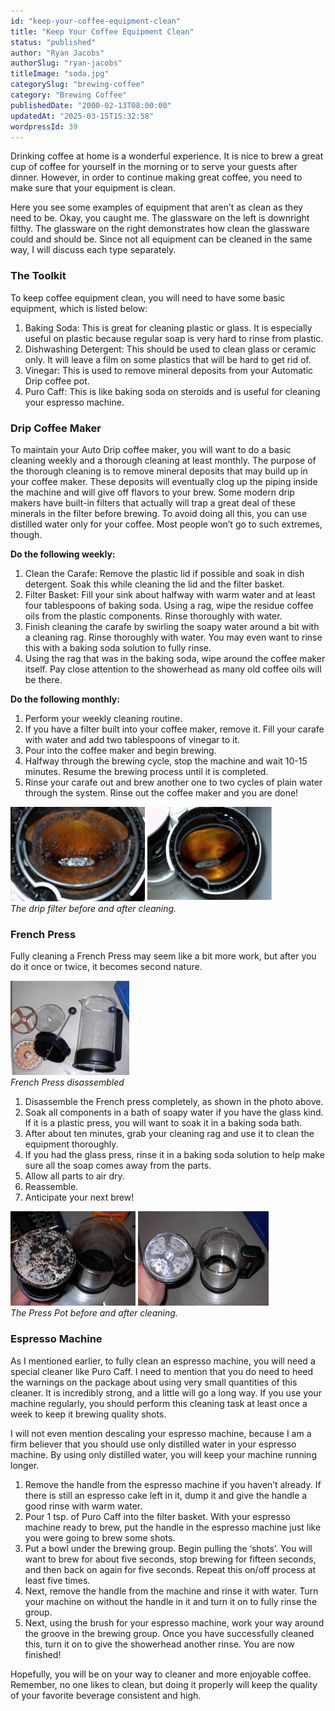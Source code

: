 ```yaml
---
id: "keep-your-coffee-equipment-clean"
title: "Keep Your Coffee Equipment Clean"
status: "published"
author: "Ryan Jacobs"
authorSlug: "ryan-jacobs"
titleImage: "soda.jpg"
categorySlug: "brewing-coffee"
category: "Brewing Coffee"
publishedDate: "2000-02-13T08:00:00"
updatedAt: "2025-03-15T15:32:58"
wordpressId: 39
---
```


Drinking coffee at home is a wonderful experience. It is nice to brew a great cup of coffee for yourself in the morning or to serve your guests after dinner. However, in order to continue making great coffee, you need to make sure that your equipment is clean.

Here you see some examples of equipment that aren’t as clean as they need to be. Okay, you caught me. The glassware on the left is downright filthy. The glassware on the right demonstrates how clean the glassware could and should be. Since not all equipment can be cleaned in the same way, I will discuss each type separately.

### The Toolkit

To keep coffee equipment clean, you will need to have some basic equipment, which is listed below:

1.  Baking Soda: This is great for cleaning plastic or glass. It is especially useful on plastic because regular soap is very hard to rinse from plastic.
2.  Dishwashing Detergent: This should be used to clean glass or ceramic only. It will leave a film on some plastics that will be hard to get rid of.
3.  Vinegar: This is used to remove mineral deposits from your Automatic Drip coffee pot.
4.  Puro Caff: This is like baking soda on steroids and is useful for cleaning your espresso machine.

### Drip Coffee Maker

To maintain your Auto Drip coffee maker, you will want to do a basic cleaning weekly and a thorough cleaning at least monthly. The purpose of the thorough cleaning is to remove mineral deposits that may build up in your coffee maker. These deposits will eventually clog up the piping inside the machine and will give off flavors to your brew. Some modern drip makers have built-in filters that actually will trap a great deal of these minerals in the filter before brewing. To avoid doing all this, you can use distilled water only for your coffee. Most people won’t go to such extremes, though.

**Do the following weekly:**

1.  Clean the Carafe: Remove the plastic lid if possible and soak in dish detergent. Soak this while cleaning the lid and the filter basket.
2.  Filter Basket: Fill your sink about halfway with warm water and at least four tablespoons of baking soda. Using a rag, wipe the residue coffee oils from the plastic components. Rinse thoroughly with water.
3.  Finish cleaning the carafe by swirling the soapy water around a bit with a cleaning rag. Rinse thoroughly with water. You may even want to rinse this with a baking soda solution to fully rinse.
4.  Using the rag that was in the baking soda, wipe around the coffee maker itself. Pay close attention to the showerhead as many old coffee oils will be there.

**Do the following monthly:**

1.  Perform your weekly cleaning routine.
2.  If you have a filter built into your coffee maker, remove it. Fill your carafe with water and add two tablespoons of vinegar to it.
3.  Pour into the coffee maker and begin brewing.
4.  Halfway through the brewing cycle, stop the machine and wait 10-15 minutes. Resume the brewing process until it is completed.
5.  Rinse your carafe out and brew another one to two cycles of plain water through the system. Rinse out the coffee maker and you are done!

![dirty filter](dirty_filter.jpg) ![clean basket](clean_basket.jpg)  
*The drip filter before and after cleaning.*

### French Press

Fully cleaning a French Press may seem like a bit more work, but after you do it once or twice, it becomes second nature.

![french press disassembled](press.jpg)  
*French Press disassembled*

1.  Disassemble the French press completely, as shown in the photo above.
2.  Soak all components in a bath of soapy water if you have the glass kind. If it is a plastic press, you will want to soak it in a baking soda bath.
3.  After about ten minutes, grab your cleaning rag and use it to clean the equipment thoroughly.
4.  If you had the glass press, rinse it in a baking soda solution to help make sure all the soap comes away from the parts.
5.  Allow all parts to air dry.
6.  Reassemble.
7.  Anticipate your next brew!

![dirty press](dirty_press.jpg) ![clean press](clean_press.jpg)  
*The Press Pot before and after cleaning.*

### Espresso Machine

As I mentioned earlier, to fully clean an espresso machine, you will need a special cleaner like Puro Caff. I need to mention that you do need to heed the warnings on the package about using very small quantities of this cleaner. It is incredibly strong, and a little will go a long way. If you use your machine regularly, you should perform this cleaning task at least once a week to keep it brewing quality shots.

I will not even mention descaling your espresso machine, because I am a firm believer that you should use only distilled water in your espresso machine. By using only distilled water, you will keep your machine running longer.

1.  Remove the handle from the espresso machine if you haven’t already. If there is still an espresso cake left in it, dump it and give the handle a good rinse with warm water.
2.  Pour 1 tsp. of Puro Caff into the filter basket. With your espresso machine ready to brew, put the handle in the espresso machine just like you were going to brew some shots.
3.  Put a bowl under the brewing group. Begin pulling the ‘shots’. You will want to brew for about five seconds, stop brewing for fifteen seconds, and then back on again for five seconds. Repeat this on/off process at least five times.
4.  Next, remove the handle from the machine and rinse it with water. Turn your machine on without the handle in it and turn it on to fully rinse the group.
5.  Next, using the brush for your espresso machine, work your way around the groove in the brewing group. Once you have successfully cleaned this, turn it on to give the showerhead another rinse. You are now finished!

Hopefully, you will be on your way to cleaner and more enjoyable coffee. Remember, no one likes to clean, but doing it properly will keep the quality of your favorite beverage consistent and high.